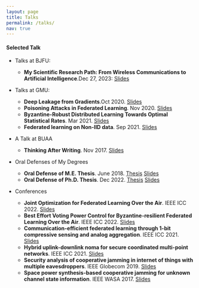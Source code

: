 ```yaml
---
layout: page
title: Talks
permalink: /talks/
nav: true
---
```


#### Selected Talk
- Talks at BJFU:
  - **My Scientific Research Path: From Wireless Communications to Artificial Intelligence**.Dec 27, 2023: [Slides](https://github.com/fuanxiyin/fuanxiyin.github.io/blob/master/assets/files/myresearchpath.pdf)
- Talks at GMU: 
  - **Deep Leakage from Gradients**.Oct 2020. [Slides](https://github.com/fuanxiyin/fuanxiyin.github.io/blob/master/assets/files/Deep%20Leakage%20from%20Gradients--Xin%20Fan%2020201007.pdf)
  - **Poisoning Attacks in Federated Learning**. Nov 2020. [Slides](https://github.com/fuanxiyin/fuanxiyin.github.io/blob/master/assets/files/Poisoning%20Attacks%20in%20Federated%20Learning--Xin%20Fan%2020201125.pdf)
  - **Byzantine-Robust Distributed Learning Towards Optimal Statistical Rates**. Mar 2021. [Slides](https://github.com/fuanxiyin/fuanxiyin.github.io/blob/master/assets/files/Byzantine-Robust%20Distributed%20Learning%20Towards%20Optimal%20Statistical%20Rates--Xin%20Fan%2020210330.pdf)
  - **Federated learning on Non-IID data**. Sep 2021. [Slides](https://github.com/fuanxiyin/fuanxiyin.github.io/blob/master/assets/files/Federated%20learning%20on%20Non-IID%20data--Xin%20Fan%2020210922.pdf)
- A Talk at BUAA
  - **Thinking After Writing**. Nov 2017. [Slides](https://github.com/fuanxiyin/fuanxiyin.github.io/blob/master/assets/files/Poisoning%20Attacks%20in%20Federated%20Learning--Xin%20Fan%2020201125.pdf)

- Oral Defenses of My Degrees
  - **Oral Defense of M.E. Thesis**. June 2018. [Thesis](https://github.com/fuanxiyin/fuanxiyin.github.io/blob/master/assets/files/MEthesis.pdf) [Slides](https://github.com/fuanxiyin/fuanxiyin.github.io/blob/master/assets/files/defenseforMEdegree.pdf)
  - **Oral Defense of Ph.D. Thesis**. Dec 2022. [Thesis](https://github.com/fuanxiyin/fuanxiyin.github.io/blob/master/assets/files/PHDthesis.pdf) [Slides](https://github.com/fuanxiyin/fuanxiyin.github.io/blob/master/assets/files/defense4PhD.pdf)

- Conferences
  - **Joint Optimization for Federated Learning Over the Air**. IEEE ICC 2022. [Slides](https://github.com/fuanxiyin/fuanxiyin.github.io/blob/master/assets/files/ICC2022-joint.pdf)
  - **Best Effort Voting Power Control for Byzantine-resilient Federated Learning Over the Air**. IEEE ICC 2022. [Slides](https://github.com/fuanxiyin/fuanxiyin.github.io/blob/master/assets/files/ICC2022-joint.pdf)
  - **Communication-efficient federated learning through 1-bit compressive sensing and analog aggregation**. IEEE ICC 2021. [Slides](https://github.com/fuanxiyin/fuanxiyin.github.io/blob/master/assets/files/ICC2021onebit.pdf)
  - **Hybrid uplink-downlink noma for secure coordinated multi-point networks**. IEEE ICC 2021. [Slides](https://github.com/fuanxiyin/fuanxiyin.github.io/blob/master/assets/files/ICC2021NOMA.pdf)
  - **Security analysis of cooperative jamming in internet of things with multiple eavesdroppers**. IEEE Globecom 2019. [Slides](https://github.com/fuanxiyin/fuanxiyin.github.io/blob/master/assets/files/Globecom2019.pdf)
  - **Space power synthesis-based cooperative jamming for unknown channel state information**. IEEE WASA 2017. [Slides](https://github.com/fuanxiyin/fuanxiyin.github.io/blob/master/assets/files/WASA-paper28.pdf)




<!--
#### Tutorials

- Tutorial at WSDM 2023: **On the robustness of ChatGPT and NLP Foundation models: an adversarial and OOD perspective**, Feb., 2023. [[PDF](https://dgresearch.github.io/DG_tutorial_wsdm23_chatgpt.pdf)] [[More](https://dgresearch.github.io/)]
- Tutorial at IJCAI 2022: **A Tutorial on Domain Generalization**, July, 2022. [[website](https://dgresearch.github.io/)]

#### Invited talks

- Invited talk: **Robust machine learning for responsible AI**, at Hefei University of Technology. Mar. 2023.
- Invited talk: **Building robust machine learning models**, at MLNLP community. Sep. 2022. [[Video & PDF](https://www.bilibili.com/video/BV1hP411V7SP/)]
- Invited talk: **Transfer learning: low-resource, generalization, and safety**, at AI Time. Apr. 2022. [[PDF](../assets/files/l16_aitime.pdf)] [[Video](https://www.bilibili.com/video/BV1nY411E7Uc/)] [[Zhihu](https://zhuanlan.zhihu.com/p/498902783)]
- Invited talk: **Recent advance in transfer learning**, at Jiqizhixin. Jun. 2021.
                    [[PDF](http://jd92.wang/assets/files/l15_jiqizhixin.pdf)]  [[Video](https://www.bilibili.com/video/BV1N5411T7Sb)]
- Invited talk: **Transfer learning: challenges and methods**, at Shandong University, Jinan, China. Oct. 2018.
- Invited talk: **Transfer learning methods**, at Shenzhen University & Harbin
                    Institute of Technology. Jun. 2018. [[PDF](http://jd92.wang/assets/files/l14_hit.pdf)] [[Video](http://cs.hrbust.edu.cn/site/newslistread.asp?lid=201862915500727130483)]
- Invited talk: **Domain adaptation in transfer learning**, at Extreme Vision, online. Dec. 14, 2017. [[PDF](http://jd92.wang/assets/files/l12_da.pdf)]  [[Video](http://mp.weixin.qq.com/s?__biz=MzI5MDUyMDIxNA==&mid=2247484940&idx=2&sn=35e64e07fde9a96afbb65dbf40a945eb&chksm=ec1febf5db6862e38d5e02ff3278c61b376932a46c5628c7d9cb1769c572bfd31819c13dd468&mpshare=1&scene=1&srcid=1219JpTNZFiNDCHsTUrUxwqy#rd)]

#### Invited Course

- Invited course: **Transfer learning**, at Tsinghua University. Dec. 2019. (THU's
                    advanced machine learning course for EE graduates) [[Class photo](http://jd92.wang/image/img_thu.png)]
- Invited course: **Transfer learning**, at Leiphone, online. Nov. 4, 2017.
- Invited course: **On machine learning**, at AI Salon at Shanghai Jiao Tong University, Shanghai, China. Sep. 16, 2017. [[PDF](http://jd92.wang/assets/files/l10_mlsjtu.pdf)] [[Photo](http://jd92.wang/assets/image/20170916.jpg)]
- Invited course: **Feature engineering in machine learning**, at Zhihu Live, online. Mar. 19, 2017. [[PDF]](http://jd92.wang/assets/files/l07_zhihu_fe.pdf) [[Visit Live](https://www.zhihu.com/lives/819543866939174912)] <img src="/assets/img/zhihu_live.png" width="60" height="18" />
- Invited course: **Machine learning starter**, at Zhihu Live, online. Dec. 22. [[PDF](http://jd92.wang/assets/files/l06_zhihu_ml.pdf)] [[Visit Live](https://www.zhihu.com/lives/792423196996546560?utm_campaign=zhihulive&utm_source=zhihucolumn&utm_medium=Livecolumn)] <img src="/assets/img/zhihu_live.png" width="60" height="18" />

-->
